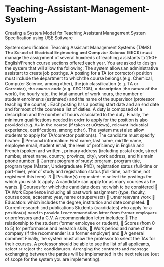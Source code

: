 # Teaching-Assistant-Management-System
Creating a System Model for Teaching Assistant Management System Specification using USE Software


System spec ification: Teaching Assistant Management Systems (TAMS)
The School of Electrical Engineering and Computer Science (EECS) must manage the assignment of
several hundreds of teaching assistants to 250+ English/French course sections offered each year. You
are asked to design the system that will allow the following:
The system allows an administrative assistant to create job postings. A posting for a TA (or corrector)
position must include the department to which the course belongs (e.g. Chemical, Computer Science,
among other), the job classification (e.g. TA or Corrector), the course code (e.g. SEG2105), a description
(the nature of the work), the hourly rate, the total amount of work hours, the number of student enrolments
(estimated) and the name of the supervisor (professor teaching the course) . Each posting has a posting
start date and an end date and for most of the courses a list of duties. A duty is composed of a description
and the number of hours associated to the duty. Finally, the minimum qualifications needed in order to
apply for the position is also provided (e.g. A+ in the course (if taken at uOttawa), relevant industrial
experience, certifications, among other).
The system must also allow students to apply for TA/corrector position(s). The candidate must specify
his/her:
 Personal information: First name, last name, middle name, employee email, student email, the
level of proficiency in English and French (spoken and written), primary address (including postal
code, street number, street name, country, province, city), work address, and his main phone
number.
 Current program of study: program, program title, program type (Master, Undergraduate, PhD),
registration status (full-time or part-time), year of study and registration status (full-time, part-time,
not registered this term).
3
 Position(s) requested: to select the postings for which you wish to apply. A candidate can
apply for as many courses as he wants.
 Courses for which the candidate does not wish to be considered
 TA Work Experience including all past work assignment (type, faculty, course code, academic
year, name of supervisor)
 Other relevant Work
 Education: which includes the degree, institution and date completed.
 Current research and publications
Students (candidates) who apply for a position(s) need to provide 1 recommendation letter from former
employers or professors and a C.V. A recommendation letter includes:
 The relationship to the student (former employee or student),
 Scores (from 0 to 5) for performance and research skills,
 Work period and name of the company (if the recommender is a former employer) and
 A general comment
Finally, the system must allow the professor to select the TAs for their courses. A professor should be
able to see the list of all applicants, select or reject the candidatures. Arranging the contracts and
message exchanging between the parties will be implemented in the next release (out of scope for the
system you are implementing).
